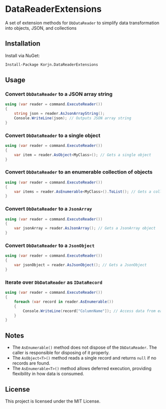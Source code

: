 # DataReaderExtensions
A set of extension methods for `DbDataReader` to simplify data transformation into objects, JSON, and collections

## Installation

Install via NuGet:

```sh
Install-Package Korjn.DataReaderExtensions
```

## Usage

### Convert `DbDataReader` to a JSON array string

```csharp
using (var reader = command.ExecuteReader())
{
    string json = reader.AsJsonArrayString();
    Console.WriteLine(json); // Outputs JSON array string
}
```

### Convert `DbDataReader` to a single object

```csharp
using (var reader = command.ExecuteReader())
{
    var item = reader.AsObject<MyClass>(); // Gets a single object
}
```

### Convert `DbDataReader` to an enumerable collection of objects

```csharp
using (var reader = command.ExecuteReader())
{
    var items = reader.AsEnumerable<MyClass>().ToList(); // Gets a collection of objects
}
```

### Convert `DbDataReader` to a `JsonArray`

```csharp
using (var reader = command.ExecuteReader())
{
    var jsonArray = reader.AsJsonArray(); // Gets a JsonArray object
}
```

### Convert `DbDataReader` to a `JsonObject`

```csharp
using (var reader = command.ExecuteReader())
{
    var jsonObject = reader.AsJsonObject(); // Gets a JsonObject
}
```

### Iterate over `DbDataReader` as `IDataRecord`

```csharp
using (var reader = command.ExecuteReader())
{
    foreach (var record in reader.AsEnumerable())
    {
        Console.WriteLine(record["ColumnName"]); // Access data from each record
    }
}
```

## Notes

- The `AsEnumerable()` method does not dispose of the `DbDataReader`. The caller is responsible for disposing of it properly.
- The `AsObject<T>()` method reads a single record and returns `null` if no records are found.
- The `AsEnumerable<T>()` method allows deferred execution, providing flexibility in how data is consumed.

## License

This project is licensed under the MIT License.